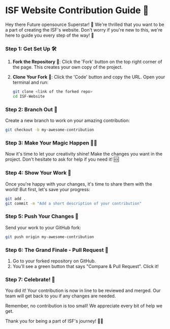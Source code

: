 # ISF Website Contribution Guide 🌟

Hey there Future opensource Superstar! 👋 We're thrilled that you want to be a part of creating the ISF's website. Don't worry if you're new to this, we're here to guide you every step of the way! 🚀

### Step 1: Get Set Up 🛠️
1. **Fork the Repository** 🍴: Click the 'Fork' button on the top right corner of the page. This creates your own copy of the project.

2. **Clone Your Fork** 📂: Click the 'Code' button and copy the URL. Open your terminal and run:

    ```bash
    git clone <link of the forked repo>
    cd ISF-Website
    ```

### Step 2: Branch Out 🌿
Create a new branch to work on your amazing contribution:

```bash
git checkout -b my-awesome-contribution
```

### Step 3: Make Your Magic Happen 🎩✨
Now it's time to let your creativity shine! Make the changes you want in the project. Don't hesitate to ask for help if you need it! 🆘

### Step 4: Show Your Work 🎨
Once you're happy with your changes, it's time to share them with the world! But first, let's save your progress:

```bash
git add .
git commit -m "Add a short description of your contribution"
```

### Step 5: Push Your Changes 🚀
Send your work to your GitHub fork:

```bash
git push origin my-awesome-contribution
```

### Step 6: The Grand Finale - Pull Request 🎉
1. Go to your forked repository on GitHub.
2. You'll see a green button that says "Compare & Pull Request". Click it!

### Step 7: Celebrate! 🥳
You did it! Your contribution is now in line to be reviewed and merged. Our team will get back to you if any changes are needed.

Remember, no contribution is too small! We appreciate every bit of help we get.

Thank you for being a part of ISF's journey! 🚀🌟